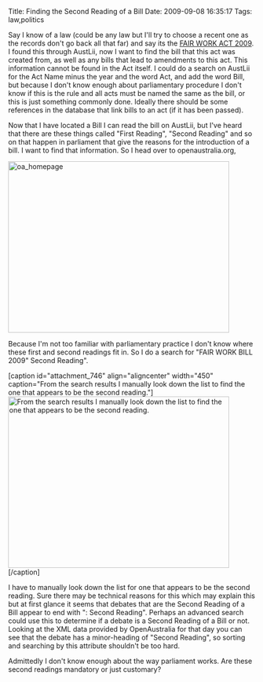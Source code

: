 Title: Finding the Second Reading of a Bill
Date: 2009-09-08 16:35:17
Tags: law,politics

Say I know of a law (could be any law but I'll try to choose a recent one as the records don't go back all that far) and say its the <a href="http://www.austlii.edu.au/au/legis/cth/consol_act/fwa2009114/">FAIR WORK ACT 2009</a>. I found this through AustLii, now I want to find the bill that this act was created from, as well as any bills that lead to amendments to this act. This information cannot be found in the Act itself. I could do a search on AustLii for the Act Name minus the year and the word Act, and add the word Bill, but because I don't know enough about parliamentary procedure I don't know if this is the rule and all acts must be named the same as the bill, or this is just something commonly done. Ideally there should be some references in the database that link bills to an act (if it has been passed).

Now that I have located a Bill I can read the bill on AustLii, but I've heard that there are these things called "First Reading", "Second Reading" and so on that happen in parliament that give the reasons for the introduction of a bill. I want to find that information. So I head over to openaustralia.org,

<a href="/blog/attachments/2009/09/oa_homepage.png"><img class="aligncenter size-full wp-image-745" title="oa_homepage" src="/blog/attachments/2009/09/oa_homepage.png" alt="oa_homepage" width="450" height="349" /></a>

Because I'm not too familiar with parliamentary practice I don't know where these first and second readings fit in. So I do a search for "FAIR WORK BILL 2009" Second Reading".

[caption id="attachment_746" align="aligncenter" width="450" caption="From the search results I manually look down the list to find the one that appears to be the second reading."]<a href="/blog/attachments/2009/09/oa_searchitem_an.png"><img class="size-full wp-image-746" title="oa_searchitem_an" src="/blog/attachments/2009/09/oa_searchitem_an.png" alt="From the search results I manually look down the list to find the one that appears to be the second reading." width="450" height="349" /></a>[/caption]

I have to manually look down the list for one that appears to be the second reading. Sure there may be technical reasons for this which may explain this but at first glance it seems that debates that are the Second Reading of a Bill appear to end with ": Second Reading". Perhaps an advanced search could use this to determine if a debate is a Second Reading of a Bill or not. Looking at the XML data provided by OpenAustralia for that day you can see that the debate has a minor-heading of "Second Reading", so sorting and searching by this attribute shouldn't be too hard.

Admittedly I don't know enough about the way parliament works. Are these second readings mandatory or just customary?

